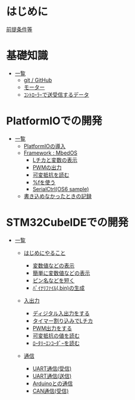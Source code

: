 
# はじめに  

[前提条件等](./ControllGeneralHome.md)  

# 基礎知識

- [一覧](./BasicContents/BasicContentsHome.md)
  - [git / GitHub](./BasicContents/git_GitHub.md)  
  - [モーター](./BasicContents/motor.md)  
  - [ｺﾝﾄﾛｰﾗｰで送受信するデータ](./BasicContents/ControllerData/controllerHome.md)
    <!-- - [送信側(Transmit / TX)](./BasicContents/ControllerData/controllerTransmit.md)
    - [受信側(Receive / RX)](./BasicContents/ControllerData/controllerReceive.md) -->

# PlatformIOでの開発

- [一覧](./DevelopmentPlatformIO/DevelopmentPlatformIOHome.md)
  - [PlatformIOの導入](./DevelopmentPlatformIO/InstallPlatformIO.md)
  <!-- - [Framework : Arduino](./DevelopmentPlatformIO/FrameworkArduino/FrameworkArduinoHome.md)
    - [プロジェクト作成からLチカ](./DevelopmentPlatformIO/FrameworkArduino/MakeProjectLchika.md)
    - [変数値などの表示](./DevelopmentPlatformIO/FrameworkArduino/SerialPrint.md) -->
  - [Framework : MbedOS](./DevelopmentPlatformIO/FrameworkMbedOS/FrameworkMbedOSHome.md)
    - [Lチカと変数の表示](./DevelopmentPlatformIO/FrameworkMbedOS/LchikaPrint.md)
    - [PWMの出力](./DevelopmentPlatformIO/FrameworkMbedOS/outPwm.md)
    - [可変抵抗を読む](./DevelopmentPlatformIO/FrameworkMbedOS/readAnalogResi.md)
    - [%fを使う](./DevelopmentPlatformIO/FrameworkMbedOS/canUsePrintFloat.md)
    - [SerialCtrl(OS6 sample)](./DevelopmentPlatformIO/FrameworkMbedOS/howToUseOs6Sample.md)
  - [書き込めなかったときの記録](./DevelopmentPlatformIO/CouldNotWriteMicroComputer.md)
<!--  -->
<!-- # ArduinoIDEでの開発

- [一覧](./DevelopmentArduinoIDE/DevelopmentArduinoIDEHome.md)  

  - [ディジタル出力](./DevelopmentArduinoIDE/DigitalInOut/digitalOut.md)
  - [変数値などの表示](./DevelopmentArduinoIDE/SerialPrint.md) -->

# STM32CubeIDEでの開発

- [一覧](./DevelopmentSTM32CubeIDE/DevelopmentSTM32CubeIDEHome.md)

  - [はじめにやること](./DevelopmentSTM32CubeIDE/BasicContents/BasicContentsHome.md)
    - [変数値などの表示](./DevelopmentSTM32CubeIDE/BasicContents/printf.md)
    - [簡単に変数値などの表示](./DevelopmentSTM32CubeIDE/BasicContents/printfLibrary.md)
    - [ピン名などを短く](./DevelopmentSTM32CubeIDE/BasicContents/manydef.md)
    - [ﾊﾞｲﾅﾘﾌｧｲﾙ(.bin)の生成](./DevelopmentSTM32CubeIDE/BasicContents/generateBinaryFile.md)

  - [入出力](./DevelopmentSTM32CubeIDE/InOut/InOutHome.md)
    - [ディジタル入出力をする](./DevelopmentSTM32CubeIDE/InOut/digitalInOut.md)
    - [タイマー割り込みでLチカ](./DevelopmentSTM32CubeIDE/InOut/OutTimerLED.md)
    - [PWM出力をする](./DevelopmentSTM32CubeIDE/InOut/OutPWM.md)
    - [可変抵抗の値を読む](./DevelopmentSTM32CubeIDE/InOut/InVariableResistance.md)
    - [ﾛｰﾀﾘｰｴﾝｺｰﾀﾞｰを読む](./DevelopmentSTM32CubeIDE/InOut/InRotaryEncoder.md)

  - [通信](./DevelopmentSTM32CubeIDE/Connectability/ConnectabilityHome.md)
    - [UART通信(受信)](./DevelopmentSTM32CubeIDE/Connectability/uartReceive.md)
    - [UART通信(送信)](./DevelopmentSTM32CubeIDE/Connectability/uartTransmit.md)
    - [Arduinoとの通信](./DevelopmentSTM32CubeIDE/Connectability/ConnectArduino.md)
    - [CAN通信(受信)](./DevelopmentSTM32CubeIDE/Connectability/canReceive.md)
